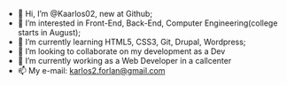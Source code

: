- 👋 Hi, I’m @Kaarlos02, new at Github;
- 👀 I’m interested in Front-End, Back-End, Computer Engineering(college starts in August);
- 🌱 I’m currently learning HTML5, CSS3, Git, Drupal, Wordpress;
- 💞️ I’m looking to collaborate on my development as a Dev
- 💼 I’m currently working as a Web Developer in a callcenter
- 📫 My e-mail: karlos2.forlan@gmail.com

<!---
Kaarlos02/Kaarlos02 is a ✨ special ✨ repository because its `README.md` (this file) appears on your GitHub profile.
You can click the Preview link to take a look at your changes.
--->
